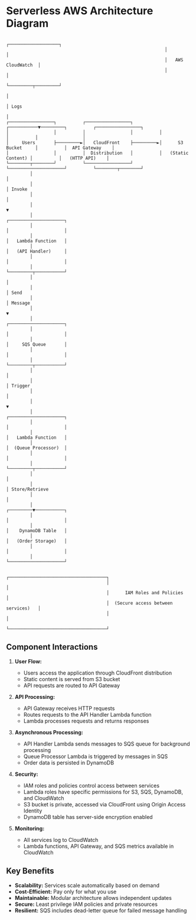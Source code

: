 # Serverless AWS Architecture Diagram

```
                                                            ┌───────────────────┐
                                                            │                   │
                                                            │   AWS CloudWatch  │
                                                            │                   │
                                                            └─────────┬─────────┘
                                                                      │
                                                                      │ Logs
                                                                      │
┌─────────────────┐          ┌─────────────────┐          ┌───────────▼─────────┐          ┌─────────────────┐
│                 │          │                 │          │                     │          │                 │
│     Users       ├─────────►│   CloudFront    ├─────────►│      S3 Bucket     │          │  API Gateway    │
│                 │          │  Distribution   │          │   (Static Content) │          │   (HTTP API)    │
└────────┬────────┘          └─────────────────┘          └─────────────────────┘          └────────┬────────┘
         │                                                                                          │
         │                                                                                          │ Invoke
         │                                                                                          │
         │                                                                                          ▼
         │                                                                             ┌─────────────────────┐
         │                                                                             │                     │
         │                                                                             │   Lambda Function   │
         │                                                                             │   (API Handler)     │
         │                                                                             │                     │
         │                                                                             └─────────┬───────────┘
         │                                                                                       │
         │                                                                                       │ Send
         │                                                                                       │ Message
         │                                                                                       ▼
         │                                                                             ┌─────────────────────┐
         │                                                                             │                     │
         │                                                                             │     SQS Queue       │
         │                                                                             │                     │
         │                                                                             └─────────┬───────────┘
         │                                                                                       │
         │                                                                                       │ Trigger
         │                                                                                       │
         │                                                                                       ▼
         │                                                                             ┌─────────────────────┐
         │                                                                             │                     │
         │                                                                             │   Lambda Function   │
         │                                                                             │  (Queue Processor)  │
         │                                                                             │                     │
         │                                                                             └─────────┬───────────┘
         │                                                                                       │
         │                                                                                       │ Store/Retrieve
         │                                                                                       │
         │                                                                             ┌─────────▼───────────┐
         │                                                                             │                     │
         │                                                                             │    DynamoDB Table   │
         │                                                                             │   (Order Storage)   │
         │                                                                             │                     │
         │                                                                             └─────────────────────┘

                                      ┌─────────────────────────────────────┐
                                      │                                     │
                                      │      IAM Roles and Policies         │
                                      │  (Secure access between services)   │
                                      │                                     │
                                      └─────────────────────────────────────┘
```

## Component Interactions

1. **User Flow:**
   - Users access the application through CloudFront distribution
   - Static content is served from S3 bucket
   - API requests are routed to API Gateway

2. **API Processing:**
   - API Gateway receives HTTP requests
   - Routes requests to the API Handler Lambda function
   - Lambda processes requests and returns responses

3. **Asynchronous Processing:**
   - API Handler Lambda sends messages to SQS queue for background processing
   - Queue Processor Lambda is triggered by messages in SQS
   - Order data is persisted in DynamoDB

4. **Security:**
   - IAM roles and policies control access between services
   - Lambda roles have specific permissions for S3, SQS, DynamoDB, and CloudWatch
   - S3 bucket is private, accessed via CloudFront using Origin Access Identity
   - DynamoDB table has server-side encryption enabled

5. **Monitoring:**
   - All services log to CloudWatch
   - Lambda functions, API Gateway, and SQS metrics available in CloudWatch

## Key Benefits

- **Scalability:** Services scale automatically based on demand
- **Cost-Efficient:** Pay only for what you use
- **Maintainable:** Modular architecture allows independent updates
- **Secure:** Least privilege IAM policies and private resources
- **Resilient:** SQS includes dead-letter queue for failed message handling
